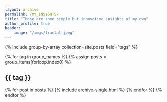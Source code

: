 ```yaml
---
layout: archive
permalink: /MY_INSIGHTS/
title: "Those are some simple but innovative insights of my own"
author_profile: true
header:
    image: "/imgs/fractal.jpeg"
---
```



{% include group-by-array collection=site.posts field="tags" %}

{% for tag in group_names %}
  {% assign posts = group_items[forloop.index0] %}
  <h2 id="{{ tag | slugify }}" class="archive__subtitle">{{ tag }}</h2>
  {% for post in posts %}
    {% include archive-single.html %}
  {% endfor %}
{% endfor %}
